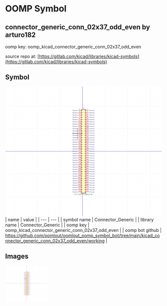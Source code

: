 # OOMP Symbol  
## connector_generic_conn_02x37_odd_even  by arturo182  
  
oomp key: oomp_kicad_connector_generic_conn_02x37_odd_even  
  
source repo at: [https://gitlab.com/kicad/libraries/kicad-symbols](https://gitlab.com/kicad/libraries/kicad-symbols)  
## Symbol  
  
[![working.png](working_600.png)](working.png)  
| name | value | 
| --- | --- | 
| symbol name | Connector_Generic | 
| library name | Connector_Generic | 
| oomp key | oomp_kicad_connector_generic_conn_02x37_odd_even | 
| oomp bot github | https://github.com/oomlout/oomlout_oomp_symbol_bot/tree/main/kicad_connector_generic_conn_02x37_odd_even/working | 
## Images  
  
[![working.png](working_140.png)](working.png)  

